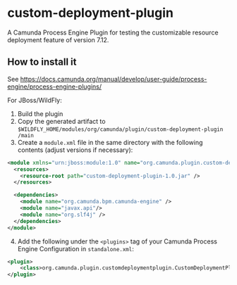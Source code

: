 # custom-deployment-plugin
A Camunda Process Engine Plugin for testing the customizable resource deployment feature of version 7.12.

## How to install it

See https://docs.camunda.org/manual/develop/user-guide/process-engine/process-engine-plugins/

For JBoss/WildFly:

1. Build the plugin
2. Copy the generated artifact to `$WILDFLY_HOME/modules/org/camunda/plugin/custom-deployment-plugin
/main`
3. Create a `module.xml` file in the same directory with the following contents (adjust versions if necessary):

```xml
<module xmlns="urn:jboss:module:1.0" name="org.camunda.plugin.custom-deployment-plugin">
  <resources>
    <resource-root path="custom-deployment-plugin-1.0.jar" />
  </resources>

  <dependencies>
  	<module name="org.camunda.bpm.camunda-engine" />
    <module name="javax.api"/>
    <module name="org.slf4j" />
  </dependencies>
</module>
```

4. Add the following under the `<plugins>` tag of your Camunda Process Engine Configuration in `standalone.xml`:

```xml
<plugin>
    <class>org.camunda.plugin.customdeploymentplugin.CustomDeploymentPlugin</class>
</plugin>
```